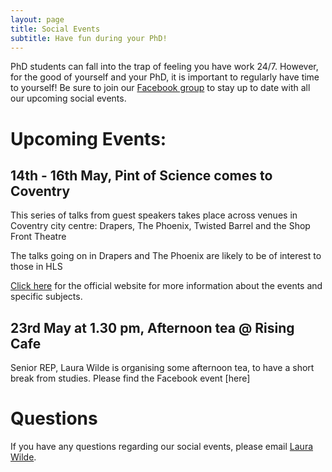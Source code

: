 ```yaml
---
layout: page
title: Social Events
subtitle: Have fun during your PhD!
---
```


PhD students can fall into the trap of feeling you have work 24/7. However, for the good of yourself and your PhD, it is important to regularly have time to yourself! Be sure to join our [Facebook group](https://www.facebook.com/groups/HLSsocials) to stay up to date with all our upcoming social events.

# Upcoming Events:


## 14th - 16th May, Pint of Science comes to Coventry

This series of talks from guest speakers takes place across venues in Coventry city centre: Drapers, The Phoenix, Twisted Barrel and the Shop Front Theatre

The talks going on in Drapers and The Phoenix are likely to be of interest to those in HLS

[Click here](https://pintofscience.co.uk/events/coventry) for the official website for more information about the events and specific subjects.

## 23rd May at 1.30 pm, Afternoon tea @ Rising Cafe

Senior REP, Laura Wilde is organising some afternoon tea, to have a short break from studies. Please find the Facebook event [here]

# Questions

If you have any questions regarding our social events, please email [Laura Wilde](mailto:cov.pgrnewsletter+events@gmail.com).
